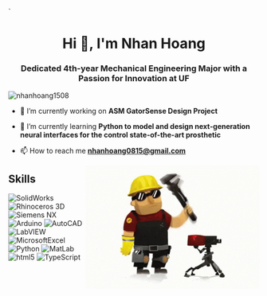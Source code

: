 `<h1 align="center">Hi 👋, I'm Nhan Hoang</h1>
<h3 align="center">Dedicated 4th-year Mechanical Engineering Major with a Passion for Innovation at UF</h3>

<p align="left"> <img src="https://komarev.com/ghpvc/?username=nhanhoang1508&label=Profile%20views&color=0e75b6&style=flat" alt="nhanhoang1508" /> </p>

- 🔭 I’m currently working on **ASM GatorSense Design Project**

- 🌱 I’m currently learning **Python to model and design next-generation neural interfaces for the control state-of-the-art prosthetic**

- 📫 How to reach me **nhanhoang0815@gmail.com**
  
<img align="right" alt="Mechanical Engineering' by the fire." width="350" src="img/tenor.gif" />

## Skills

![SolidWorks](https://img.shields.io/badge/SolidWorks-4EAA25?logo=SolidWorks&logoColor=white&style=for-the-badge)
![Rhinoceros 3D](https://img.shields.io/badge/rhinoceros-801010?logo=rhinoceros&logoColor=white&style=for-the-badge)
![Siemens NX](https://img.shields.io/badge/siemens-009999?logo=siemens&logoColor=white&style=for-the-badge)
![Arduino](https://img.shields.io/badge/arduino-00878F?logo=arduino&logoColor=white&style=for-the-badge)
![AutoCAD](https://img.shields.io/badge/AutoCAD-F8981D?logo=AutoCAD&logoColor=white&style=for-the-badge)
![LabVIEW](https://img.shields.io/badge/labview-FFDB00?logo=labview&logoColor=black&style=for-the-badge)
![MicrosoftExcel](https://img.shields.io/badge/microsoftexcel-217346?logo=microsoftexcel&logoColor=white&style=for-the-badge)
![Python](https://img.shields.io/badge/Python-3776AB?logo=python&logoColor=white&style=for-the-badge)
![MatLab](https://img.shields.io/badge/MatLab-61DAFB?logo=MatLab&logoColor=black&style=for-the-badge)
![html5](https://img.shields.io/badge/html5-E34F26?logo=html5&logoColor=white&style=for-the-badge)
![TypeScript](https://img.shields.io/badge/TypeScript-3178C6?logo=typescript&logoColor=white&style=for-the-badge)


